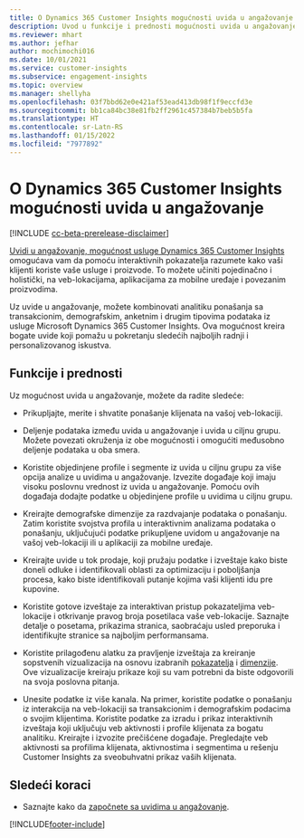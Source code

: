 ```yaml
---
title: O Dynamics 365 Customer Insights mogućnosti uvida u angažovanje
description: Uvod u funkcije i prednosti mogućnosti uvida u angažovanje.
ms.reviewer: mhart
ms.author: jefhar
author: mochimochi016
ms.date: 10/01/2021
ms.service: customer-insights
ms.subservice: engagement-insights
ms.topic: overview
ms.manager: shellyha
ms.openlocfilehash: 03f7bbd62e0e421af53ead413db98f1f9eccfd3e
ms.sourcegitcommit: bb1ca84bc38e81fb2ff2961c457384b7beb5b5fa
ms.translationtype: HT
ms.contentlocale: sr-Latn-RS
ms.lasthandoff: 01/15/2022
ms.locfileid: "7977892"
---
```

# <a name="about-dynamics-365-customer-insights-engagement-insights-capability"></a>O Dynamics 365 Customer Insights mogućnosti uvida u angažovanje 

[!INCLUDE [cc-beta-prerelease-disclaimer](includes/cc-beta-prerelease-disclaimer.md)]

[Uvidi u angažovanje, mogućnost usluge Dynamics 365 Customer Insights](https://dynamics.microsoft.com/ai/customer-insights/engagement-insights-capability/) omogućava vam da pomoću interaktivnih pokazatelja razumete kako vaši klijenti koriste vaše usluge i proizvode. To možete učiniti pojedinačno i holistički, na veb-lokacijama, aplikacijama za mobilne uređaje i povezanim proizvodima.

Uz uvide u angažovanje, možete kombinovati analitiku ponašanja sa transakcionim, demografskim, anketnim i drugim tipovima podataka iz usluge Microsoft Dynamics 365 Customer Insights. Ova mogućnost kreira bogate uvide koji pomažu u pokretanju sledećih najboljih radnji i personalizovanog iskustva.

## <a name="features-and-benefits"></a>Funkcije i prednosti

Uz mogućnost uvida u angažovanje, možete da radite sledeće:

- Prikupljajte, merite i shvatite ponašanje klijenata na vašoj veb-lokaciji.

- Deljenje podataka između uvida u angažovanje i uvida u ciljnu grupu. Možete povezati okruženja iz obe mogućnosti i omogućiti međusobno deljenje podataka u oba smera.

- Koristite objedinjene profile i segmente iz uvida u ciljnu grupu za više opcija analize u uvidima u angažovanje. Izvezite događaje koji imaju visoku poslovnu vrednost iz uvida u angažovanje. Pomoću ovih događaja dodajte podatke u objedinjene profile u uvidima u ciljnu grupu.

- Kreirajte demografske dimenzije za razdvajanje podataka o ponašanju. Zatim koristite svojstva profila u interaktivnim analizama podataka o ponašanju, uključujući podatke prikupljene uvidom u angažovanje na vašoj veb-lokaciji ili u aplikaciji za mobilne uređaje.

- Kreirajte uvide u tok prodaje, koji pružaju podatke i izveštaje kako biste doneli odluke i identifikovali oblasti za optimizaciju i poboljšanja procesa, kako biste identifikovali putanje kojima vaši klijenti idu pre kupovine. 

-  Koristite gotove izveštaje za interaktivan pristup pokazateljima veb-lokacije i otkrivanje pravog broja posetilaca vaše veb-lokacije. Saznajte detalje o posetama, prikazima stranica, saobraćaju usled preporuka i identifikujte stranice sa najboljim performansama.

- Koristite prilagođenu alatku za pravljenje izveštaja za kreiranje sopstvenih vizualizacija na osnovu izabranih [pokazatelja](glossary.md) i [dimenzije](glossary.md). Ove vizualizacije kreiraju prikaze koji su vam potrebni da biste odgovorili na svoja poslovna pitanja.

- Unesite podatke iz više kanala. Na primer, koristite podatke o ponašanju iz interakcija na veb-lokaciji sa transakcionim i demografskim podacima o svojim klijentima. Koristite podatke za izradu i prikaz interaktivnih izveštaja koji uključuju veb aktivnosti i profile klijenata za bogatu analitiku. Kreirajte i izvozite prečišćene događaje. Pregledajte veb aktivnosti sa profilima klijenata, aktivnostima i segmentima u rešenju Customer Insights za sveobuhvatni prikaz vaših klijenata.

## <a name="next-steps"></a>Sledeći koraci

- Saznajte kako da [započnete sa uvidima u angažovanje](get-started.md).


[!INCLUDE[footer-include](../includes/footer-banner.md)]
